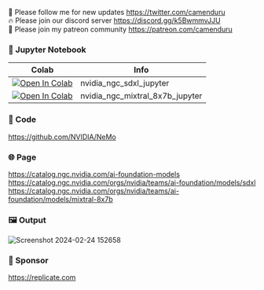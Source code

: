 🐣 Please follow me for new updates https://twitter.com/camenduru <br />
🔥 Please join our discord server https://discord.gg/k5BwmmvJJU <br />
🥳 Please join my patreon community https://patreon.com/camenduru <br />

### 🍊 Jupyter Notebook

| Colab | Info
| --- | --- |
[![Open In Colab](https://colab.research.google.com/assets/colab-badge.svg)](https://colab.research.google.com/github/camenduru/nvidia-ngc-jupyter/blob/main/nvidia_ngc_sdxl_jupyter.ipynb) | nvidia_ngc_sdxl_jupyter
[![Open In Colab](https://colab.research.google.com/assets/colab-badge.svg)](https://colab.research.google.com/github/camenduru/nvidia-ngc-jupyter/blob/main/nvidia_ngc_mixtral_8x7b_jupyter.ipynb) | nvidia_ngc_mixtral_8x7b_jupyter

### 🧬 Code
https://github.com/NVIDIA/NeMo

### 🌐 Page
https://catalog.ngc.nvidia.com/ai-foundation-models  <br />
https://catalog.ngc.nvidia.com/orgs/nvidia/teams/ai-foundation/models/sdxl  <br />
https://catalog.ngc.nvidia.com/orgs/nvidia/teams/ai-foundation/models/mixtral-8x7b <br />

### 🖼 Output
![Screenshot 2024-02-24 152658](https://github.com/camenduru/nvidia-ngc-jupyter/assets/54370274/70367ef9-67ea-4fd6-b9eb-c421d6f63e1d)

### 🏢 Sponsor
https://replicate.com
